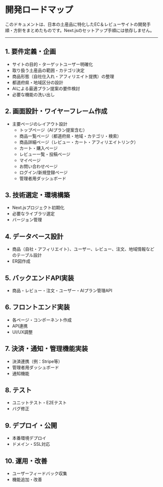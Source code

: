 # 開発ロードマップ

このドキュメントは、日本の土産品に特化したEC＆レビューサイトの開発手順・方針をまとめたものです。Next.jsのセットアップ手順には依存しません。

---

## 1. 要件定義・企画
- サイトの目的・ターゲットユーザー明確化
- 取り扱う土産品の範囲・カテゴリ決定
- 商品形態（自社仕入れ・アフィリエイト提携）の整理
- 都道府県・地域区分の設計
- AIによる最適プラン提案の要件検討
- 必要な機能の洗い出し

## 2. 画面設計・ワイヤーフレーム作成
- 主要ページのレイアウト設計
  - トップページ（AIプラン提案含む）
  - 商品一覧ページ（都道府県・地域・カテゴリ・検索）
  - 商品詳細ページ（レビュー・カート・アフィリエイトリンク）
  - カート・購入ページ
  - レビュー一覧・投稿ページ
  - マイページ
  - お問い合わせページ
  - ログイン/新規登録ページ
  - 管理者用ダッシュボード

## 3. 技術選定・環境構築
- Next.jsプロジェクト初期化
- 必要なライブラリ選定
- バージョン管理

## 4. データベース設計
- 商品（自社・アフィリエイト）、ユーザー、レビュー、注文、地域情報などのテーブル設計
- ER図作成

## 5. バックエンドAPI実装
- 商品・レビュー・注文・ユーザー・AIプラン管理API

## 6. フロントエンド実装
- 各ページ・コンポーネント作成
- API連携
- UI/UX調整

## 7. 決済・通知・管理機能実装
- 決済連携（例：Stripe等）
- 管理者用ダッシュボード
- 通知機能

## 8. テスト
- ユニットテスト・E2Eテスト
- バグ修正

## 9. デプロイ・公開
- 本番環境デプロイ
- ドメイン・SSL対応

## 10. 運用・改善
- ユーザーフィードバック収集
- 機能追加・改善
